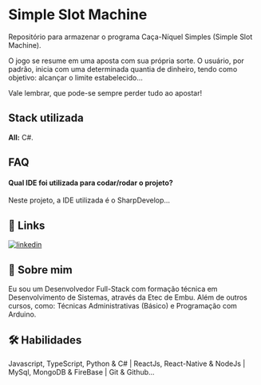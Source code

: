 
# Simple Slot Machine

Repositório para armazenar o programa Caça-Níquel Simples (Simple Slot Machine).

O jogo se resume em uma aposta com sua própria sorte. O usuário, por padrão, inicia com uma determinada quantia de dinheiro, tendo como objetivo: alcançar o limite estabelecido...

Vale lembrar, que pode-se sempre perder tudo ao apostar!

## Stack utilizada

**All:** C#.

## FAQ

#### Qual IDE foi utilizada para codar/rodar o projeto?

Neste projeto, a IDE utilizada é o SharpDevelop...

## 🔗 Links
[![linkedin](https://img.shields.io/badge/linkedin-0A66C2?style=for-the-badge&logo=linkedin&logoColor=white)](https://www.linkedin.com/in/jhonnysantosvm/)

## 🚀 Sobre mim
Eu sou um Desenvolvedor Full-Stack com formação técnica em Desenvolvimento de Sistemas, através da Etec de Embu. Além de outros cursos, como: Técnicas Administrativas (Básico) e Programação com Arduino.

## 🛠 Habilidades
Javascript, TypeScript, Python & C# | ReactJs, React-Native & NodeJs | MySql, MongoDB & FireBase | Git & Github...
